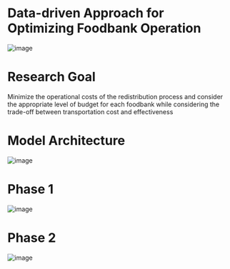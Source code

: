 #  Data-driven Approach for Optimizing Foodbank Operation
![image](https://github.com/bizsooin/UPDVRP_MC/assets/119101783/57c23faa-fd37-468a-91e9-68d8befe73cb)


# Research Goal

Minimize the operational costs of the redistribution process and consider the appropriate level of budget for each foodbank while considering the trade-off between transportation cost and effectiveness

# Model Architecture

![image](https://github.com/bizsooin/UPDVRP_MC/assets/119101783/d62e04a4-eb74-4b77-b49c-af60c070e1e6)


# Phase 1

![image](https://github.com/bizsooin/UPDVRP_MC/assets/119101783/329bec0e-a4d5-43ae-a7a7-1a6b6d878d31)

# Phase 2

![image](https://github.com/bizsooin/UPDVRP_MC/assets/119101783/7b0366ed-4f9b-448a-b688-8d4573cd4646)


